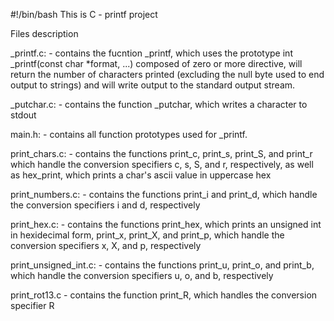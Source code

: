 #!/bin/bash
This is C - printf project

Files description

_printf.c: - contains the fucntion _printf, which uses the prototype int _printf(const char *format, ...) composed of zero or more directive, will return the number of characters printed (excluding the null byte used to end output to strings) and will write output to the standard output stream.

_putchar.c: - contains the function _putchar, which writes a character to stdout

main.h: - contains all function prototypes used for _printf.

print_chars.c: - contains the functions print_c, print_s, print_S, and print_r which handle the conversion specifiers c, s, S, and r, respectively, as well as hex_print, which prints a char's ascii value in uppercase hex

print_numbers.c: - contains the functions print_i and print_d, which handle the conversion specifiers i and d, respectively

print_hex.c: - contains the functions print_hex, which prints an unsigned int in hexidecimal form, print_x, print_X, and print_p, which handle the conversion specifiers x, X, and p, respectively

print_unsigned_int.c: - contains the functions print_u, print_o, and print_b, which handle the conversion specifiers u, o, and b, respectively

print_rot13.c - contains the function print_R, which handles the conversion specifier R
